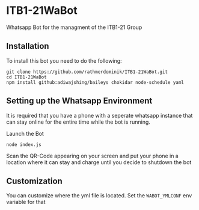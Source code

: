 # ITB1-21WaBot
Whatsapp Bot for the managment of the ITB1-21 Group

## Installation
To install this bot you need to do the following: 
```
git clone https://github.com/rathmerdominik/ITB1-21WaBot.git
cd ITB1-21WaBot
npm install github:adiwajshing/baileys chokidar node-schedule yaml
```

## Setting up the Whatsapp Environment

It is required that you have a phone with a seperate whatsapp instance that can stay online for the entire time while the bot is running.

Launch the Bot
```
node index.js
```
Scan the QR-Code appearing on your screen and put your phone in a location where it can stay and charge until you decide to shutdown the bot

## Customization

You can customize where the yml file is located. Set the ```WABOT_YMLCONF``` env variable for that
